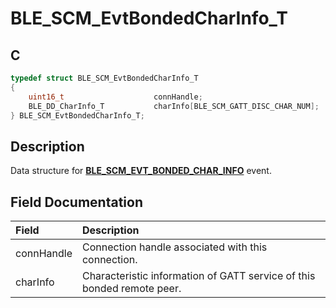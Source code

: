 # BLE_SCM_EvtBondedCharInfo_T

## C

```c
typedef struct BLE_SCM_EvtBondedCharInfo_T
{
    uint16_t                    connHandle;
    BLE_DD_CharInfo_T           charInfo[BLE_SCM_GATT_DISC_CHAR_NUM];
} BLE_SCM_EvtBondedCharInfo_T;
```

## Description

Data structure for **[BLE_SCM_EVT_BONDED_CHAR_INFO](GUID-CFF6FA0B-8B74-4311-AA62-C04061423A98.md)** event.

## Field Documentation

|Field|Description|
|:---|:---|
|connHandle|Connection handle associated with this connection.|
|charInfo|Characteristic information of GATT service of this bonded remote peer.|
